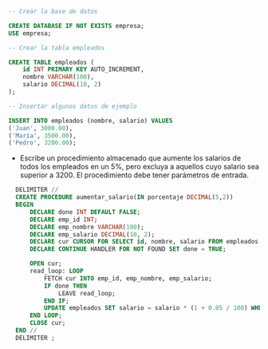 ```sql
-- Crear la base de datos

CREATE DATABASE IF NOT EXISTS empresa;
USE empresa;

-- Crear la tabla empleados

CREATE TABLE empleados (
    id INT PRIMARY KEY AUTO_INCREMENT,
    nombre VARCHAR(100),
    salario DECIMAL(10, 2)
);

-- Insertar algunos datos de ejemplo

INSERT INTO empleados (nombre, salario) VALUES
('Juan', 3000.00),
('María', 3500.00),
('Pedro', 3200.00);
```
- Escribe un procedimiento almacenado que aumente los salarios de todos los empleados en un 5%, pero excluya a aquellos cuyo salario sea superior a 3200. El procedimiento debe tener parámetros de entrada.

```sql
  DELIMITER //
  CREATE PROCEDURE aumentar_salario(IN porcentaje DECIMAL(5,2))
  BEGIN
      DECLARE done INT DEFAULT FALSE;
      DECLARE emp_id INT;
      DECLARE emp_nombre VARCHAR(100);
      DECLARE emp_salario DECIMAL(10, 2);
      DECLARE cur CURSOR FOR SELECT id, nombre, salario FROM empleados;
      DECLARE CONTINUE HANDLER FOR NOT FOUND SET done = TRUE;

      OPEN cur;
      read_loop: LOOP
          FETCH cur INTO emp_id, emp_nombre, emp_salario;
          IF done THEN
              LEAVE read_loop;
          END IF;
          UPDATE empleados SET salario = salario * (1 + 0.05 / 100) WHERE id = emp_id AND salario > 3200;
      END LOOP;
      CLOSE cur;
  END //
  DELIMITER ;
```